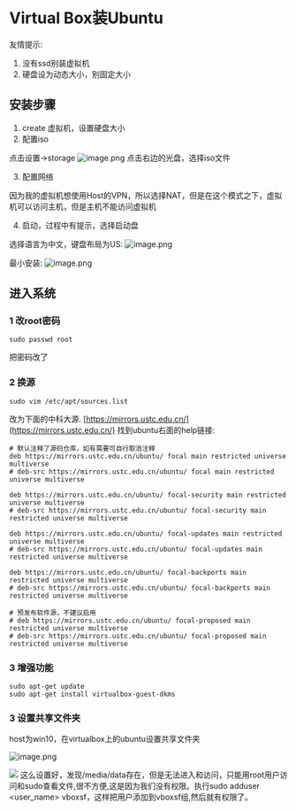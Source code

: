 
# Virtual Box装Ubuntu
友情提示: 

1. 没有ssd别装虚拟机
2. 硬盘设为动态大小，别固定大小
## 安装步骤

1. create 虚拟机，设置硬盘大小
2. 配置iso

点击设置->storage
![image.png](https://cdn.nlark.com/yuque/0/2021/png/22348649/1632707294209-0165a871-6a50-4824-aa9c-fdddb115c1bb.png#clientId=uab59e6bc-36fa-4&from=paste&height=350&id=uf7587f01&originHeight=523&originWidth=665&originalType=binary&ratio=1&rotation=0&showTitle=false&size=40841&status=done&style=none&taskId=udec1d687-5749-44c7-b8aa-13111ca4c0d&title=&width=445.5)
点击右边的光盘，选择iso文件

3. 配置网络

因为我的虚拟机想使用Host的VPN，所以选择NAT，但是在这个模式之下，虚拟机可以访问主机，但是主机不能访问虚拟机

4. 启动，过程中有提示，选择启动盘

选择语言为中文，键盘布局为US:
![image.png](https://cdn.nlark.com/yuque/0/2021/png/22348649/1632708211599-140e638f-3572-4e02-aa80-fead805e4ee2.png#clientId=uab59e6bc-36fa-4&from=paste&height=462&id=u090479c5&originHeight=606&originWidth=795&originalType=binary&ratio=1&rotation=0&showTitle=false&size=75556&status=done&style=none&taskId=u8c28f74c-fca5-4b0f-ab8d-47781c9d4b1&title=&width=606.5)

最小安装:
![image.png](https://cdn.nlark.com/yuque/0/2021/png/22348649/1632708250687-8883fec5-17b1-4004-b193-f94a58c8a98c.png#clientId=uab59e6bc-36fa-4&from=paste&height=466&id=ue8779827&originHeight=606&originWidth=799&originalType=binary&ratio=1&rotation=0&showTitle=false&size=73852&status=done&style=none&taskId=ud659198b-b876-479a-a869-99504199946&title=&width=614.4886169433594)

## 进入系统

### 1 改root密码
```shell
sudo passwd root
```
把密码改了


### 2 换源

```shell
sudo vim /etc/apt/sources.list
```
改为下面的中科大源.
[https://mirrors.ustc.edu.cn/](https://mirrors.ustc.edu.cn/)   找到ubuntu右面的help链接:
```shell
# 默认注释了源码仓库，如有需要可自行取消注释
deb https://mirrors.ustc.edu.cn/ubuntu/ focal main restricted universe multiverse
# deb-src https://mirrors.ustc.edu.cn/ubuntu/ focal main restricted universe multiverse

deb https://mirrors.ustc.edu.cn/ubuntu/ focal-security main restricted universe multiverse
# deb-src https://mirrors.ustc.edu.cn/ubuntu/ focal-security main restricted universe multiverse

deb https://mirrors.ustc.edu.cn/ubuntu/ focal-updates main restricted universe multiverse
# deb-src https://mirrors.ustc.edu.cn/ubuntu/ focal-updates main restricted universe multiverse

deb https://mirrors.ustc.edu.cn/ubuntu/ focal-backports main restricted universe multiverse
# deb-src https://mirrors.ustc.edu.cn/ubuntu/ focal-backports main restricted universe multiverse

# 预发布软件源，不建议启用
# deb https://mirrors.ustc.edu.cn/ubuntu/ focal-proposed main restricted universe multiverse
# deb-src https://mirrors.ustc.edu.cn/ubuntu/ focal-proposed main restricted universe multiverse
```


### 3 增强功能
```shell
sudo apt-get update
sudo apt-get install virtualbox-guest-dkms
```

### 3 设置共享文件夹


host为win10，在virtualbox上的ubuntu设置共享文件夹 

![image.png](https://cdn.nlark.com/yuque/0/2021/png/22348649/1632712882769-3df6490e-980f-4d08-9860-bdbd99e3b583.png#clientId=u3086d9bb-f24f-4&from=paste&height=483&id=u403aec85&originHeight=545&originWidth=812&originalType=binary&ratio=1&rotation=0&showTitle=false&size=65414&status=done&style=none&taskId=ub6bc4f92-6593-499c-b219-87f75a54de3&title=&width=718.9943237304688)


![](https://cdn.nlark.com/yuque/0/2021/png/22348649/1632712016179-7e2dda4c-337c-4e66-8f85-80d127667e1a.png#clientId=u3086d9bb-f24f-4&from=paste&id=ua3102e06&originHeight=590&originWidth=962&originalType=url&ratio=1&rotation=0&showTitle=false&status=done&style=none&taskId=u49f75501-0a81-46bb-9b6e-c3e5cc2464f&title=)
这么设置好，发现/media/data存在，但是无法进入和访问，只能用root用户访问和sudo查看文件,很不方便,这是因为我们没有权限。执行sudo adduser <user_name> vboxsf，这样把用户添加到vboxsf组,然后就有权限了。

